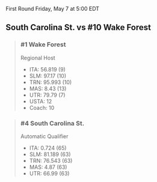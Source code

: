 First Round
Friday, May 7 at 5:00 EDT
## South Carolina St. vs #10 Wake Forest

> ### #1 Wake Forest  
> Regional Host  
> - ITA: 56.819 (9)  
> - SLM: 97.17 (10)  
> - TRN: 95.993 (10)  
> - MAS: 8.43 (13)  
> - UTR: 79.79 (7)  
> - USTA: 12  
> - Coach: 10  

> ### #4 South Carolina St.  
> Automatic Qualifier  
> - ITA: 0.724 (65)  
> - SLM: 81.189 (63)  
> - TRN: 76.543 (63)  
> - MAS: 4.87 (63)  
> - UTR: 66.99 (63)  